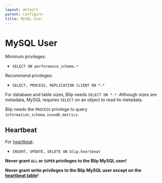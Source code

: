 ```yaml
---
layout: default
parent: Configure
title: MySQL User
---
```


# MySQL User

Minimum privileges:

* `SELECT ON performance_schema.*`

Recommend privileges:

* `SELECT, PROCESS, REPLICATION CLIENT ON *.*`

For database and table sizes, Blip needs `SELECT ON *.*`.
Although sizes are metadata, MySQL requires `SELECT` on an object to read its metadata.

Blip needs the `PROCESS` privilege to query `information_schema.innodb_metrics`.

## Heartbeat

For [heartbeat](../heartbeat):

* `INSERT, UPDATE, DELETE ON blip.heartbeat`

<p class="warn">
<b>Never grant <code>ALL</code> or <code>SUPER</code> privileges to the Blip MySQL user!</b>
</p>

<p class="warn">
<b>Never grant write privileges to the Blip MySQL user except on the <a href="../heartbeat#table">heartbeat table</a>!</b>
</p>

